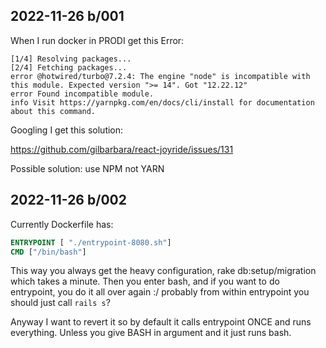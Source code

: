 ## 2022-11-26 b/001

When I run docker in PRODI get this Error:
```
[1/4] Resolving packages...
[2/4] Fetching packages...
error @hotwired/turbo@7.2.4: The engine "node" is incompatible with this module. Expected version ">= 14". Got "12.22.12"
error Found incompatible module.
info Visit https://yarnpkg.com/en/docs/cli/install for documentation about this command.
```

Googling I get this solution:

https://github.com/gilbarbara/react-joyride/issues/131 

Possible solution: use NPM not YARN

## 2022-11-26 b/002

Currently Dockerfile has: 

```Dockerfile
ENTRYPOINT [ "./entrypoint-8080.sh"] 
CMD ["/bin/bash"]
```

This way you always get the heavy configuration, rake db:setup/migration which takes a minute.
Then you enter bash, and if you want to do entrypoint, you do it all over again :/ 
probably from within entrypoint you should just call `rails s`?

Anyway I want to revert it so by default it calls entrypoint ONCE and runs everything.
Unless you give BASH in argument and it just runs bash.